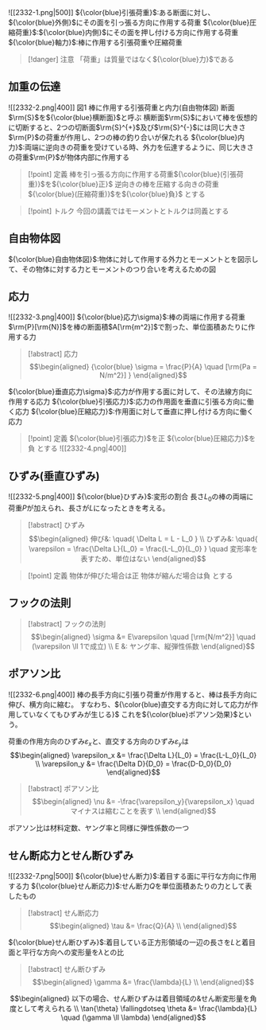 ![[2332-1.png|500]]
${\color{blue}引張荷重}$:ある断面に対し、${\color{blue}外側}$にその面を引っ張る方向に作用する荷重
${\color{blue}圧縮荷重}$:${\color{blue}内側}$にその面を押し付ける方向に作用する荷重
${\color{blue}軸力}$:棒に作用する引張荷重や圧縮荷重
> [!danger] 注意
> 「荷重」は質量ではなく${\color{blue}力}$である

## 加重の伝達
![[2332-2.png|400]]
図$1$ 棒に作用する引張荷重と内力(自由物体図)
断面$\rm{S}$を${\color{blue}横断面}$と呼ぶ
横断面$\rm{S}$において棒を仮想的に切断すると、$2$つの切断面$\rm{S}^{+}$及び$\rm{S}^{-}$には同じ大きさ$\rm{P}$の荷重が作用し、$2$つの棒の釣り合いが保たれる
${\color{blue}内力}$:両端に逆向きの荷重を受けている時、外力を伝達するように、同じ大きさの荷重$\rm{P}$が物体内部に作用する

> [!point] 定義
> 棒を引っ張る方向に作用する荷重${\color{blue}(引張荷重)}$を${\color{blue}正}$
> 逆向きの棒を圧縮する向きの荷重${\color{blue}(圧縮荷重)}$を${\color{blue}負}$
> とする

> [!point] トルク
> 今回の講義ではモーメントとトルクは同義とする

## 自由物体図
${\color{blue}自由物体図}$:物体に対して作用する外力とモーメントとを図示して、その物体に対する力とモーメントのつり合いを考えるための図

## 応力
![[2332-3.png|400]]
${\color{blue}応力\sigma}$:棒の両端に作用する荷重$\rm{P}[\rm{N}]$を棒の断面積$A[\rm{m^2}]$で割った、単位面積あたりに作用する力
> [!abstract] 応力
> $$\begin{aligned}
> {\color{blue} \sigma = \frac{P}{A} \quad [\rm{Pa = N/m^2}] }
> \end{aligned}$$

${\color{blue}垂直応力\sigma}$:応力が作用する面に対して、その法線方向に作用する応力
${\color{blue}引張応力}$:応力の作用面を垂直に引張る方向に働く応力
${\color{blue}圧縮応力}$:作用面に対して垂直に押し付ける方向に働く応力

> [!point] 定義
> ${\color{blue}引張応力}$を正
> ${\color{blue}圧縮応力}$を負
> とする
![[2332-4.png|400]]

## ひずみ(垂直ひずみ)
![[2332-5.png|400]]
${\color{blue}ひずみ}$:変形の割合
長さ$L_0$の棒の両端に荷重$P$が加えられ、長さが$L$になったときを考える。
> [!abstract] ひずみ
> $$\begin{aligned}
> 伸び&: \quad{ \Delta L = L - L_0 } \\
> ひずみ&: \quad{ \varepsilon = \frac{\Delta L}{L_0} = \frac{L-L_0}{L_0} } \quad 変形率を表すため、単位はない
> \end{aligned}$$

> [!point] 定義
> 物体が伸びた場合は正
> 物体が縮んだ場合は負
> とする

## フックの法則
> [!abstract] フックの法則
> $$\begin{aligned}
> \sigma &= E\varepsilon \quad [\rm{N/m^2}] \quad (\varepsilon \ll 1で成立)  \\
> E &: ヤング率、縦弾性係数
> \end{aligned}$$

## ポアソン比
![[2332-6.png|400]]
棒の長手方向に引張り荷重が作用すると、棒は長手方向に伸び、横方向に縮む。
すなわち、${\color{blue}直交する方向に対して応力が作用していなくてもひずみが生じる}$
これを${\color{blue}ポアソン効果}$という。

荷重の作用方向のひずみ$\varepsilon_x$と、直交する方向のひずみ$\varepsilon_y$は
$$\begin{aligned}
\varepsilon_x &= \frac{\Delta L}{L_0} = \frac{L-L_0}{L_0} \\
\varepsilon_y &= \frac{\Delta D}{D_0} = \frac{D-D_0}{D_0}
\end{aligned}$$
> [!abstract] ポアソン比
> $$\begin{aligned}
> \nu &= -\frac{\varepsilon_y}{\varepsilon_x} \quad マイナスは縮むことを表す \\
> \end{aligned}$$

ポアソン比は材料定数、ヤング率と同様に弾性係数の一つ

## せん断応力とせん断ひずみ
![[2332-7.png|500]]
${\color{blue}せん断力}$:着目する面に平行な方向に作用する力
${\color{blue}せん断応力}$:せん断力$Q$を単位面積あたりの力として表したもの
> [!abstract] せん断応力
> $$\begin{aligned}
> \tau &= \frac{Q}{A} \\
> \end{aligned}$$

${\color{blue}せん断ひずみ}$:着目している正方形領域の一辺の長さを$L$と着目面と平行な方向への変形量を$\lambda$との比
> [!abstract] せん断ひずみ
> $$\begin{aligned}
> \gamma &= \frac{\lambda}{L} \\
> \end{aligned}$$

$$\begin{aligned}
以下の場合、せん断ひずみは着目領域の&せん断変形量を角度として考えられる \\
\tan{\theta} \fallingdotseq \theta &= \frac{\lambda}{L} \quad (\gamma \ll \lambda)
\end{aligned}$$





